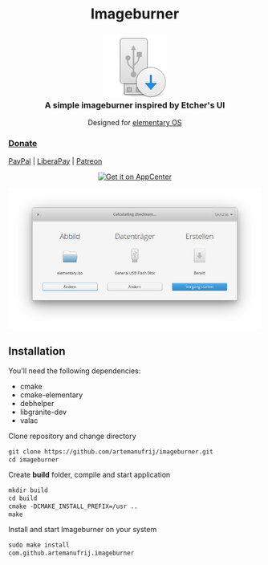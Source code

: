 <div>
  <h1 align="center">Imageburner</h1>
  <h3 align="center"><img src="data/icons/com.github.artemanufrij.imageburner.svg"/><br>A simple imageburner inspired by Etcher's UI</h3>
  <p align="center">Designed for <a href="https://elementary.io">elementary OS</p>
</div>

### Donate
<a href="https://www.paypal.me/ArtemAnufrij">PayPal</a> | <a href="https://liberapay.com/Artem/donate">LiberaPay</a> | <a href="https://www.patreon.com/ArtemAnufrij">Patreon</a>

<p align="center">
  <a href="https://appcenter.elementary.io/com.github.artemanufrij.imageburner">
    <img src="https://appcenter.elementary.io/badge.svg" alt="Get it on AppCenter">
  </a>
</p>
<p align="center">
  <img src="Screenshot.png"/>
</p>

## Installation
You'll need the following dependencies:
* cmake
* cmake-elementary
* debhelper
* libgranite-dev
* valac

Clone repository and change directory
```
git clone https://github.com/artemanufrij/imageburner.git
cd imageburner
```

Create **build** folder, compile and start application
```
mkdir build
cd build
cmake -DCMAKE_INSTALL_PREFIX=/usr ..
make
```

Install and start Imageburner on your system
```
sudo make install
com.github.artemanufrij.imageburner

